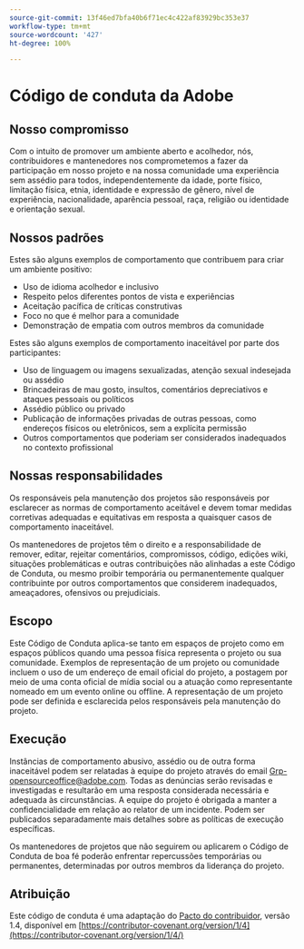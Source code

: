 ```yaml
---
source-git-commit: 13f46ed7bfa40b6f71ec4c422af83929bc353e37
workflow-type: tm+mt
source-wordcount: '427'
ht-degree: 100%

---
```

# Código de conduta da Adobe

## Nosso compromisso

Com o intuito de promover um ambiente aberto e acolhedor, nós, contribuidores e mantenedores nos comprometemos a fazer da participação em nosso projeto e na nossa comunidade uma experiência sem assédio para todos, independentemente da idade, porte físico, limitação física, etnia, identidade e expressão de gênero, nível de experiência, nacionalidade, aparência pessoal, raça, religião ou identidade e orientação sexual.

## Nossos padrões

Estes são alguns exemplos de comportamento que contribuem para criar um ambiente positivo:

* Uso de idioma acolhedor e inclusivo
* Respeito pelos diferentes pontos de vista e experiências
* Aceitação pacífica de críticas construtivas
* Foco no que é melhor para a comunidade
* Demonstração de empatia com outros membros da comunidade

Estes são alguns exemplos de comportamento inaceitável por parte dos participantes:

* Uso de linguagem ou imagens sexualizadas, atenção sexual indesejada ou assédio
* Brincadeiras de mau gosto, insultos, comentários depreciativos e ataques pessoais ou políticos
* Assédio público ou privado
* Publicação de informações privadas de outras pessoas, como endereços físicos ou eletrônicos, sem a explícita permissão
* Outros comportamentos que poderiam ser considerados inadequados no contexto profissional

## Nossas responsabilidades

Os responsáveis pela manutenção dos projetos são responsáveis por esclarecer as normas de comportamento aceitável e devem tomar medidas corretivas adequadas e equitativas em resposta a quaisquer casos de comportamento inaceitável.

Os mantenedores de projetos têm o direito e a responsabilidade de remover, editar, rejeitar comentários, compromissos, código, edições wiki, situações problemáticas e outras contribuições não alinhadas a este Código de Conduta, ou mesmo proibir temporária ou permanentemente qualquer contribuinte por outros comportamentos que considerem inadequados, ameaçadores, ofensivos ou prejudiciais.

## Escopo

Este Código de Conduta aplica-se tanto em espaços de projeto como em espaços públicos quando uma pessoa física representa o projeto ou sua comunidade. Exemplos de representação de um projeto ou comunidade incluem o uso de um endereço de email oficial do projeto, a postagem por meio de uma conta oficial de mídia social ou a atuação como representante nomeado em um evento online ou offline. A representação de um projeto pode ser definida e esclarecida pelos responsáveis pela manutenção do projeto.

## Execução

Instâncias de comportamento abusivo, assédio ou de outra forma inaceitável podem ser relatadas à equipe do projeto através do email Grp-opensourceoffice@adobe.com. Todas as denúncias serão revisadas e investigadas e resultarão em uma resposta considerada necessária e adequada às circunstâncias. A equipe do projeto é obrigada a manter a confidencialidade em relação ao relator de um incidente.
Podem ser publicados separadamente mais detalhes sobre as políticas de execução específicas.

Os mantenedores de projetos que não seguirem ou aplicarem o Código de Conduta de boa fé poderão enfrentar repercussões temporárias ou permanentes, determinadas por outros membros da liderança do projeto.

## Atribuição

Este código de conduta é uma adaptação do [Pacto do contribuidor](https://contributor-covenant.org), versão 1.4, disponível em [https://contributor-covenant.org/version/1/4](https://contributor-covenant.org/version/1/4/)
